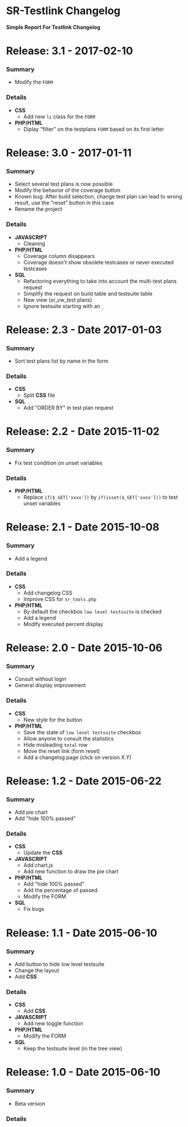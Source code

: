 


# SR-Testlink Changelog

**Simple Report For Testlink Changelog**


# Release: 3.1 - 2017-02-10


### Summary

* Modify the ``FORM``

### Details

* **CSS**
	* Add new ``li`` class for the ``FORM``
* **PHP/HTML**
	* Diplay "filter" on the testplans ``FORM`` based on its first letter



# Release: 3.0 - 2017-01-11


### Summary

* Select several test plans is now possible
* Modify the behavior of the coverage button
* Known bug: After build selection, change test plan can lead to wrong result,
  use the "reset" button in this case
* Rename the project

### Details

* **JAVASCRIPT**
	* Cleaning
* **PHP/HTML**
	* Coverage column disappears
	* Coverage doesn't show obsolete testcases or never executed testcases
* **SQL**
	* Refactoring everything to take into account the multi-test plans request
	* Simplify the request on build table and testsuite table
	* New view (sr_vw_test plans)
	* Ignore testsuite starting with an ``_``



# Release: 2.3 - Date 2017-01-03


### Summary

* Sort test plans list by name in the form


### Details

* **CSS**
	* Split **CSS** file
* **SQL**
	* Add "ORDER BY" in test plan request



# Release: 2.2 - Date 2015-11-02


### Summary

* Fix test condition on unset variables

### Details

* **PHP/HTML**
	* Replace ``if($_GET['xxxx'])`` by ``if(isset($_GET['xxxx']))`` to test
	  unset variables



# Release: 2.1 - Date 2015-10-08


### Summary

* Add a legend


### Details

* **CSS**
	* Add changelog CSS
	* Improve CSS for ``sr_tools.php``
* **PHP/HTML**
	* By default the checkbox ``low level testsuite`` is checked
	* Add a legend
	* Modify executed percent display



# Release: 2.0 - Date 2015-10-06


### Summary

* Consult without login
* General display improvement


### Details

* **CSS**
	* New style for the button
* **PHP/HTML**
	* Save the state of ``low level testsuite`` checkbox
	* Allow anyone to consult the statistics
	* Hide misleading ``total`` row
	* Move the reset link (form reset)
	* Add a changelog page (click on version X.Y)



# Release: 1.2 - Date 2015-06-22


### Summary

* Add pie chart
* Add "hide 100% passed"


### Details

* **CSS**
	* Update the **CSS**
* **JAVASCRIPT**
	* Add chart.js
	* Add new function to draw the pie chart
* **PHP/HTML**
	* Add "hide 100% passed"
	* Add the percentage of passed.
	* Modify the FORM
* **SQL**
	* Fix bugs



# Release: 1.1 - Date 2015-06-10


### Summary

* Add button to hide low level testsuite
* Change the layout
* Add **CSS**


### Details

* **CSS**
	* Add **CSS**
* **JAVASCRIPT**
	* Add new toggle function
* **PHP/HTML**
	* Modify the FORM
* **SQL**
	* Keep the testsuite level (in the tree view)



# Release: 1.0 - Date 2015-06-10


### Summary

* Beta version

### Details





